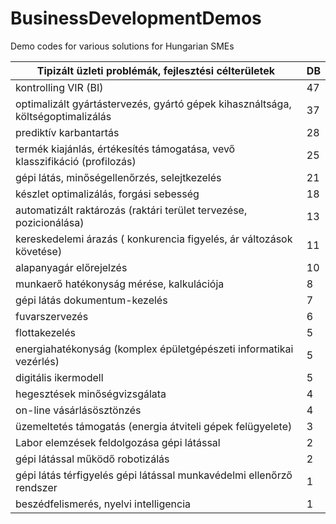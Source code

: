 # BusinessDevelopmentDemos
Demo codes for various solutions for Hungarian SMEs

|Tipizált üzleti problémák, fejlesztési célterületek |	DB|
| -------- | ------- |
|kontrolling VIR (BI)	|47|
|optimalizált gyártástervezés, gyártó gépek kihasználtsága, költségoptimalizálás	| 37|
|prediktív karbantartás	| 28|
|termék kiajánlás, értékesítés támogatása, vevő klasszifikáció (profilozás)	| 25|
|gépi látás, minőségellenőrzés, selejtkezelés|	21|
|készlet optimalizálás, forgási sebesség	|18|
|automatizált raktározás (raktári terület tervezése, pozicionálása)	| 13|
|kereskedelemi árazás ( konkurencia figyelés, ár változások követése)	| 11|
|alapanyagár előrejelzés	| 10|
|munkaerő hatékonyság mérése, kalkulációja	| 8|
|gépi látás dokumentum-kezelés	| 7|
|fuvarszervezés	| 6|
|flottakezelés	| 5|
|energiahatékonyság (komplex épületgépészeti informatikai vezérlés)	| 5|
|digitális ikermodell	| 5|
|hegesztések minőségvizsgálata	| 4|
|on-line vásárlásösztönzés	| 4|
|üzemeltetés támogatás (energia átviteli gépek felügyelete)	| 3|
|Labor elemzések feldolgozása gépi látással	| 2|
|gépi látással működő robotizálás	| 2|
|gépi látás térfigyelés gépi látással munkavédelmi ellenőrző rendszer	| 1|
|beszédfelismerés, nyelvi intelligencia	| 1|
